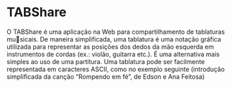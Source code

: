 # TABShare

O TABShare é uma aplicação na Web para compartilhamento de tablaturas musicais. De maneira simplificada, uma tablatura é uma notação gráfica utilizada 
para representar as posições dos dedos da mão esquerda em instrumentos de 
cordas (ex.: violão, guitarra etc.). É uma alternativa mais simples ao uso de uma 
partitura. Uma tablatura pode ser facilmente representada em caracteres ASCII, 
como no exemplo seguinte (introdução simplificada da canção “Rompendo em 
fé”, de Edson e Ana Feitosa)
